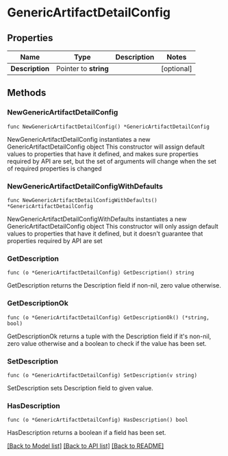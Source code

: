 # GenericArtifactDetailConfig

## Properties

Name | Type | Description | Notes
------------ | ------------- | ------------- | -------------
**Description** | Pointer to **string** |  | [optional] 

## Methods

### NewGenericArtifactDetailConfig

`func NewGenericArtifactDetailConfig() *GenericArtifactDetailConfig`

NewGenericArtifactDetailConfig instantiates a new GenericArtifactDetailConfig object
This constructor will assign default values to properties that have it defined,
and makes sure properties required by API are set, but the set of arguments
will change when the set of required properties is changed

### NewGenericArtifactDetailConfigWithDefaults

`func NewGenericArtifactDetailConfigWithDefaults() *GenericArtifactDetailConfig`

NewGenericArtifactDetailConfigWithDefaults instantiates a new GenericArtifactDetailConfig object
This constructor will only assign default values to properties that have it defined,
but it doesn't guarantee that properties required by API are set

### GetDescription

`func (o *GenericArtifactDetailConfig) GetDescription() string`

GetDescription returns the Description field if non-nil, zero value otherwise.

### GetDescriptionOk

`func (o *GenericArtifactDetailConfig) GetDescriptionOk() (*string, bool)`

GetDescriptionOk returns a tuple with the Description field if it's non-nil, zero value otherwise
and a boolean to check if the value has been set.

### SetDescription

`func (o *GenericArtifactDetailConfig) SetDescription(v string)`

SetDescription sets Description field to given value.

### HasDescription

`func (o *GenericArtifactDetailConfig) HasDescription() bool`

HasDescription returns a boolean if a field has been set.


[[Back to Model list]](../README.md#documentation-for-models) [[Back to API list]](../README.md#documentation-for-api-endpoints) [[Back to README]](../README.md)


